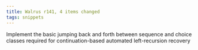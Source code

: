 ```yaml
---
title: Walrus r141, 4 items changed
tags: snippets
---
```


Implement the basic jumping back and forth between sequence and choice classes required for continuation-based automated left-recursion recovery
